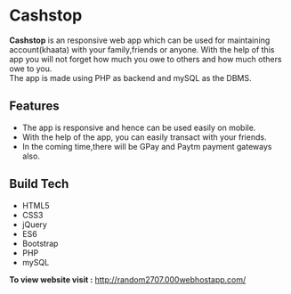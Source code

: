 # Cashstop

**Cashstop** is an responsive web app which can be used for maintaining account(khaata) with your family,friends or anyone.
With the help of this app you will not forget how much you owe to others and how much others owe to you.</br>
The app is made using PHP as backend and mySQL as the DBMS.


## Features 
- The app is responsive and hence can be used easily on mobile.
- With the help of the app, you can easily transact with your friends.
- In the coming time,there will be GPay and Paytm payment gateways also.

## Build Tech

- HTML5
- CSS3
- jQuery
- ES6
- Bootstrap
- PHP
- mySQL

**To view website visit :** http://random2707.000webhostapp.com/
